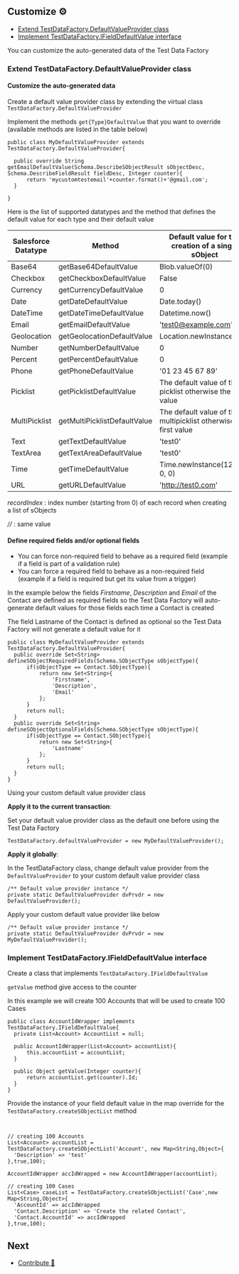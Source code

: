 ## Customize ⚙️

* [Extend TestDataFactory.DefaultValueProvider class](#extend-TestDataFactorydefaultvalueprovider-class)
* [Implement TestDataFactory.IFieldDefaultValue interface](#implement-TestDataFactoryifielddefaultvalue-interface)

You can customize the auto-generated data of the Test Data Factory 

### Extend TestDataFactory.DefaultValueProvider class

#### Customize the auto-generated data

Create a default value provider class by extending the virtual class ``TestDataFactory.DefaultValueProvider`` 

Implement the methods ``get{Type}DefaultValue`` that you want to override (available methods are listed in the table below)

  ```apex
public class MyDefaultValueProvider extends TestDataFactory.DefaultValueProvider{

	public override String getEmailDefaultValue(Schema.DescribeSObjectResult sObjectDesc, Schema.DescribeFieldResult fieldDesc, Integer counter){
		return 'mycustomtestemail'+counter.format()+'@gmail.com';
	}

}
  ```
 
 Here is the list of supported datatypes and the method that defines the default value for each type and their default value

| Salesforce    Datatype | Method                       | Default value for the creation of a single sObject               | Default value for the creation of a list of sObject |
|------------------------|------------------------------|------------------------------------------------------------------|-----------------------------------------------------|
| Base64                 | getBase64DefaultValue        | Blob.valueOf(0)                                                  | Blob.valueOf(recordIndex)                           |
| Checkbox               | getCheckboxDefaultValue      | False                                                            | //                                                  |
| Currency               | getCurrencyDefaultValue      | 0                                                                | recordIndex                                         |
| Date                   | getDateDefaultValue          | Date.today()                                                     | //                                                  |
| DateTime               | getDateTimeDefaultValue      | Datetime.now()                                                   | //                                                  |
| Email                  | getEmailDefaultValue         | 'test0@example.com'                                              | 'test'+recordIndex+'@example.com'                   |
| Geolocation            | getGeolocationDefaultValue   | Location.newInstance(0,0)                                        | //                                                  |
| Number                 | getNumberDefaultValue        | 0                                                                | recordIndex                                         |
| Percent                | getPercentDefaultValue       | 0                                                                | recordIndex                                         |
| Phone                  | getPhoneDefaultValue         | '01 23 45 67 89'                                                 | //                                                  |
| Picklist               | getPicklistDefaultValue      | The default value of the picklist otherwise the first value      | //                                                  |
| MultiPicklist          | getMultiPicklistDefaultValue | The default value of the multipicklist otherwise the first value | //                                                  |
| Text                   | getTextDefaultValue          | 'test0'                                                          | 'test'+recordIndex                                  |
| TextArea               | getTextAreaDefaultValue      | 'test0'                                                          | 'test'+recordIndex                                  |
| Time                   | getTimeDefaultValue          | Time.newInstance(12, 0, 0, 0)                                    | //                                                  |
| URL                    | getURLDefaultValue           | 'http://test0.com'                                               | 'http://test'+RecordIndex+'.com'                    |


*recordIndex* : index number (starting from 0) of each record when creating a list of sObjects

*//* : same value
 
#### Define required fields and/or optional fields 

* You can force  non-required field to behave as a required field (example if a field is part of a validation rule)
* You can force a required field to behave as a non-required field (example if a field is required but get its value from a trigger)

In the example below the fields *Firstname*, *Description* and *Email* of the Contact are defined as required fields so the Test Data Factory will auto-generate default values for those fields each time a Contact is created 

The field Lastname of the Contact is defined as optional so the Test Data Factory will not generate a default value for it

  ```apex
public class MyDefaultValueProvider extends TestDataFactory.DefaultValueProvider{     
    public override Set<String> defineSObjectRequiredFields(Schema.SObjectType sObjectType){
        if(sObjectType == Contact.SObjectType){
            return new Set<String>{
                'Firstname',
                'Description',
                'Email'
            };
        }
        return null;
    }
    public override Set<String> defineSObjectOptionalFields(Schema.SObjectType sObjectType){
        if(sObjectType == Contact.SObjectType){
            return new Set<String>{
                'Lastname'
            };
        }
        return null;
    }
}
  ```  
  
Using your custom default value provider class
  
**Apply it to the current transaction**:
  
Set your default value provider class as the default one before using the Test Data Factory
  
```apex
TestDataFactory.defaultValueProvider = new MyDefaultValueProvider();
```
 
**Apply it globally**:
 
In the TestDataFactory class, change default value provider from the `DefaultValueProvider` to your custom default value provider class

```apex
/** Default value provider instance */
private static DefaultValueProvider dvPrvdr = new DefaultValueProvider();
```

Apply your custom default value provider like below

```apex
/** Default value provider instance */
private static DefaultValueProvider dvPrvdr = new MyDefaultValueProvider();
```
 
  
 ### Implement TestDataFactory.IFieldDefaultValue interface
 
 Create a class that implements ``TestDataFactory.IFieldDefaultValue`` 
 
 ``getValue`` method give access to the counter
 
 In this example we will create 100 Accounts that will be used to create 100 Cases 
  
  ```apex
public class AccountIdWrapper implements TestDataFactory.IFieldDefaultValue{
	private List<Account> AccountList = null;

	public AccountIdWrapper(List<Account> accountList){
		this.accountList = accountList;
	}

	public Object getValue(Integer counter){
		return accountList.get(counter).Id;
	}
}
  ```
  Provide the instance of your field default value in the map override for the ``TestDataFactory.createSObjectList`` method
  
  ```apex


// creating 100 Accounts
List<Account> accountList = TestDataFactory.createSObjectList('Account', new Map<String,Object>{
	'Description' => 'test'
},true,100);

AccountIdWrapper accIdWrapped = new AccountIdWrapper(accountList);

// creating 100 Cases
List<Case> caseList = TestDataFactory.createSObjectList('Case',new Map<String,Object>{
	'AccountId' => accIdWrapped
	'Contact.Description' => 'Create the related Contact',
	'Contact.AccountId' => accIdWrapped
},true,100);
  ```
  
## Next

* [Contribute 👐](CONTRIBUTE.md)
